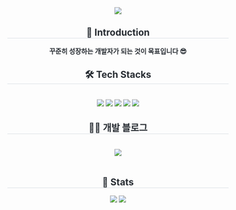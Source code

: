<div align= "center">
    <img src="https://capsule-render.vercel.app/api?type=rounded&color=acb4dc&height=120&text=Welcome%20my%20Github%20😊&animation=&fontColor=000000&fontSize=70" />
    </div>
    <div align= "center"> 
    <h2 style="border-bottom: 1px solid #d8dee4; color: #282d33;"> 🙌 Introduction  </h2>  
    <div style="font-weight: 700; font-size: 15px; text-align: center; color: #282d33;"> 꾸준히 성장하는 개발자가 되는 것이 목표입니다 😎 </div> 
    </div>
    <div align= "center">
    <h2 style="border-bottom: 1px solid #d8dee4; color: #282d33;"> 🛠️ Tech Stacks </h2> <br> 
    <div style="margin: 0 auto; text-align: center;" align= "center"> <img src="https://img.shields.io/badge/MySQL-4479A1?style=flat&logo=MySQL&logoColor=white">
          <img src="https://img.shields.io/badge/Spring Boot-6DB33F?style=flat&logo=Spring Boot&logoColor=white">
          <img src="https://img.shields.io/badge/Python-3776AB?style=flat&logo=Python&logoColor=white">
          <img src="https://img.shields.io/badge/React-61DAFB?style=flat&logo=React&logoColor=white">
          <img src="https://img.shields.io/badge/StyledComponents-DB7093?style=flat&logo=StyledComponents&logoColor=white">
          <br/></div>
    </div>
    <div align= "center">
    <h2 style="border-bottom: 1px solid #d8dee4; color: #282d33;"> 🧑‍💻 개발 블로그 </h2> <br> 
<!--     <div align= "center"> <a href=mailto:xshfns124@gmail.com> <img src="https://img.shields.io/badge/Gmail-EA4335?style=flat&logo=Gmail&logoColor=white&link=mailto:xshfns124@gmail.com"> </a> -->
         <a href=https://velog.io/@jae-jang/posts> <img src="https://img.shields.io/badge/Velog-20C997?style=flat&logo=Velog&logoColor=white&link=https://velog.io/@jae-jang/posts"> </a>
          </div>  <br> 
    <div align= "center">  </div> 
    </div>
    <div align= "center"> 
        <h2 style="border-bottom: 1px solid #d8dee4; color: #282d33;"> 🏅 Stats </h2> 
    </div>
    <div align= "center"> 
            <img src="https://github-readme-stats.vercel.app/api?username=won-jae-jang&custom_title=won-jae-jang%27s%20Github%20Stat&bg_color=180,000000,&title_color=000000&text_color=000000"/>
            <img src="https://github-readme-stats.vercel.app/api/top-langs/?username=won-jae-jang&layout=compact&bg_color=180,000000,&title_color=000000&text_color=000000"/> 
    </div> 
<!--     아래꺼는 됨 -->
<!--     <img src="https://github-readme-stats.vercel.app/api?username=won-jae-jang&custom_title=won-jae-jang%27s%20Github%20Stat&bg_color=180,000000,&title_color=000000&text_color=000000"/> -->
